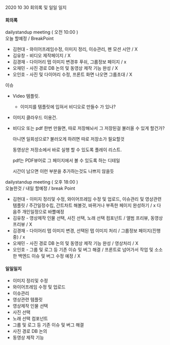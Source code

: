 2020 10 30 회의록 및 일일 일지



#### 회의록

dailystandup meeting ( 오전 10:00 )<br>
오늘 할예정 / BreakPoint

- 김현대 - 와이어프레임수정, 이미지 정리, 이슈관리, 펜 모션 시안 / X
- 김유창 - 비디오 제작페이지 / X
- 김경재 - 다이어리 탭 이미지 변경후 푸쉬, 그룹정보 페이지 / x
- 오재민 - 사진 경로 DB 논의 및 동영상 제작 기능 완성 / X
- 오인호 - 사진 및 다이어리 수정, 프론트 화면 나오면 그룹초대 / X



이슈

- Video 템플릿.

  - 이미지를 템플릿에 입혀서 비디오로 만들수 가 있나?

- 이미지 클라우드 이용건.

- 비디오 또는 pdf 한번 만들면, 따로 저장해놔서 그 저장된걸 불러올 수 있게 할건가?

  아니면 일회성으로? 불러오게 하려면 따로 저장소가 필요할것
  
  동영상은 저장소에서 바로 실행 할 수 있도록 플레이 리스트.
  
  pdf는 PDF뷰어로 그 페이지에서 볼 수 있도록 하는 디테일
  
  시간이 남으면 이런 부분을 추가하는것도 나쁘지 않을듯



dailystandup meeting ( 오후 18:00 )<br>
오늘한것 / 내일 할예정 / break Point

- 김현대 - 이미지 정리및 수정, 와이어프레임 수정 및 업로드, 이슈관리 및 영상관련 템플릿 / 주간일정수립, 간트차트 해볼것, 바뀌거나 부족한 페이지 완성하기 / x 다음주 개인일정으로 바쁠예정
- 김유창 - 영상제작 인물 선택, 사진 선택, 노래 선택 컴포넌트 / 앨범 프리뷰, 동영상 프리뷰 / X
- 김경재 - 다이어리 탭 이미지 변경, 선택된 탭 이미지 처리 / 그룹정보 페이지(진행중) / x
- 오재민 - 사진 경로 DB 논의 및 동영상 제작 기능 완성 / 영상처리 / X
- 오인호 - 그룹 및 로그 등 기존 이슈 및 버그 해결 / 프론트로 넘어가서 작업 및 소소한 백엔드 이슈 및 버그 수정 예정 / X





#### 일일일지

- 이미지 정리및 수정
- 와이어프레임 수정 및 업로드
- 이슈관리 
- 영상관련 템플릿
- 영상제작 인물 선택
- 사진 선택
- 노래 선택 컴포넌트
- 그룹 및 로그 등 기존 이슈 및 버그 해결 
- 사진 경로 DB 논의
- 동영상 제작 기능

